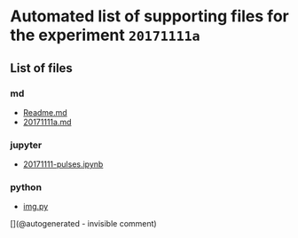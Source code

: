 # Automated list of supporting files for the __experiment `20171111a`__

## List of files

### md

* [Readme.md](/retired/alt.tbo/20171111a/Readme.md)
* [20171111a.md](/us-draindump/exp/20171111a.md)


### jupyter

* [20171111-pulses.ipynb](/retired/alt.tbo/20171111a/20171111-pulses.ipynb)


### python

* [img.py](/retired/alt.tbo/20171111a/img.py)


[](@autogenerated - invisible comment)
